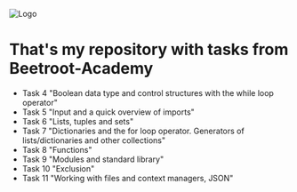 ![Logo](https://upload.wikimedia.org/wikipedia/uk/thumb/7/71/Beetroot_Logo_140x50px.svg/1200px-Beetroot_Logo_140x50px.svg.png)
# That's my repository with tasks from Beetroot-Academy
- Task 4 "Boolean data type and control structures with the while loop operator"
- Task 5 "Input and a quick overview of imports"
- Task 6 "Lists, tuples and sets"
- Task 7 "Dictionaries and the for loop operator. Generators of lists/dictionaries and other collections"
- Task 8 "Functions"
- Task 9 "Modules and standard library"
- Task 10 "Exclusion"
- Task 11 "Working with files and context managers, JSON"
